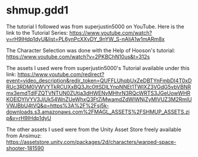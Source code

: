 # shmup.gdd1

The tutorial I followed was from superjustin5000 on YouTube. 
Here is the link to the Tutorial Series:
https://www.youtube.com/watch?v=rH9IHdp1dyU&list=PL6ynPcXXvDY_9nYW_S-nAliA1w1mARm8x

The Character Selection was done with the Help of Hooson's tutorial:
https://www.youtube.com/watch?v=2PKBChN10us&t=312s

The assets I used were from superjustin5000's Tutorial available under this link:
https://www.youtube.com/redirect?event=video_description&redir_token=QUFFLUhqbUxZeDBTYnFmbDI4T0xDRUc3RDM0VWVYTkRCUXxBQ3Jtc0ttSDlLYnpNNEt1TWlXZ3VGdG5vbVBNRmx3emdTdlFZQTVNTUN0ZUtja3dHWENvMHhrN3RQcWRTS3JGeUowWHRKOElDYlVYV3JjUk54WnZUeWhxQ3FtZjMwamdZdWlWNjZyMlVUZ3M2RmlUVWJBbU4tVQ&q=https%3A%2F%2Fsj5k-downloads.s3.amazonaws.com%2FMAGL_ASSETS%2FSHMUP_ASSETS.zip&v=rH9IHdp1dyU

The other assets I used were from the Unity Asset Store freely available from Ansimuz:
https://assetstore.unity.com/packages/2d/characters/warped-space-shooter-181590